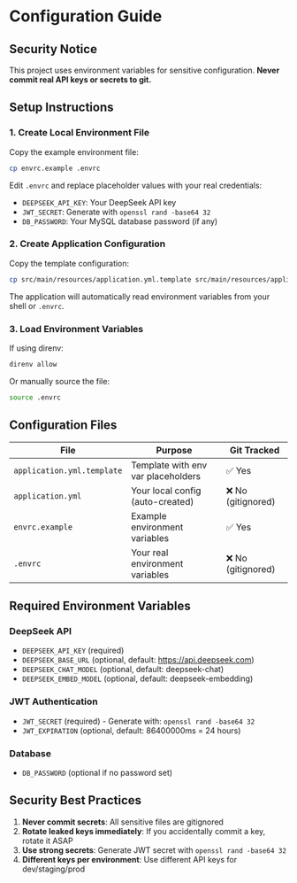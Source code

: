 # Configuration Guide

## Security Notice

This project uses environment variables for sensitive configuration. **Never commit real API keys or secrets to git.**

## Setup Instructions

### 1. Create Local Environment File

Copy the example environment file:
```bash
cp envrc.example .envrc
```

Edit `.envrc` and replace placeholder values with your real credentials:
- `DEEPSEEK_API_KEY`: Your DeepSeek API key
- `JWT_SECRET`: Generate with `openssl rand -base64 32`
- `DB_PASSWORD`: Your MySQL database password (if any)

### 2. Create Application Configuration

Copy the template configuration:
```bash
cp src/main/resources/application.yml.template src/main/resources/application.yml
```

The application will automatically read environment variables from your shell or `.envrc`.

### 3. Load Environment Variables

If using direnv:
```bash
direnv allow
```

Or manually source the file:
```bash
source .envrc
```

## Configuration Files

| File | Purpose | Git Tracked |
|------|---------|-------------|
| `application.yml.template` | Template with env var placeholders | ✅ Yes |
| `application.yml` | Your local config (auto-created) | ❌ No (gitignored) |
| `envrc.example` | Example environment variables | ✅ Yes |
| `.envrc` | Your real environment variables | ❌ No (gitignored) |

## Required Environment Variables

### DeepSeek API
- `DEEPSEEK_API_KEY` (required)
- `DEEPSEEK_BASE_URL` (optional, default: https://api.deepseek.com)
- `DEEPSEEK_CHAT_MODEL` (optional, default: deepseek-chat)
- `DEEPSEEK_EMBED_MODEL` (optional, default: deepseek-embedding)

### JWT Authentication
- `JWT_SECRET` (required) - Generate with: `openssl rand -base64 32`
- `JWT_EXPIRATION` (optional, default: 86400000ms = 24 hours)

### Database
- `DB_PASSWORD` (optional if no password set)

## Security Best Practices

1. **Never commit secrets**: All sensitive files are gitignored
2. **Rotate leaked keys immediately**: If you accidentally commit a key, rotate it ASAP
3. **Use strong secrets**: Generate JWT secret with `openssl rand -base64 32`
4. **Different keys per environment**: Use different API keys for dev/staging/prod
